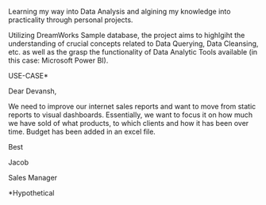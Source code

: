 Learning my way into Data Analysis and algining my knowledge into practicality through personal projects.

Utilizing DreamWorks Sample database, the project aims to highlgiht the understanding of crucial concepts related to Data Querying, Data Cleansing, etc. as well as the grasp the functionality of Data Analytic Tools available (in this case: Microsoft Power BI). 


USE-CASE*

Dear Devansh,

We need to improve our internet sales reports and want to move from static reports to visual dashboards.
Essentially, we want to focus it on how much we have sold of what products, to which clients and how it has been over time. Budget has been added in an excel file.

Best

Jacob

Sales Manager










*Hypothetical
